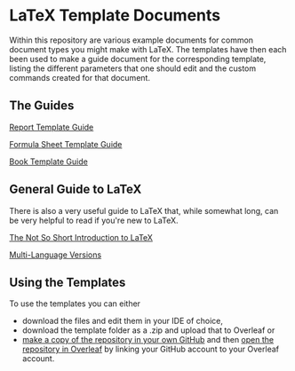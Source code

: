 # LaTeX Template Documents

Within this repository are various example documents for common document types you might make with LaTeX. The templates have then each been used to make a guide document for the corresponding template, listing the different parameters that one should edit and the custom commands created for that document.

## The Guides

[Report Template Guide](./Guides/Report%20Template%20-%20Guide/build_report%20template%20guide/report%20template%20guide.pdf)

[Formula Sheet Template Guide](./Guides/Formula%20Sheet%20Template%20-%20Guide/build_Formula%20Sheet%20Template%20Guide/Formula%20Sheet%20Template%20Guide.pdf)

[Book Template Guide](./Guides/Book%20Template%20-%20Guide/build_Book%20Template%20Guide/Book%20Template%20Guide.pdf)

## General Guide to LaTeX

There is also a very useful guide to LaTeX that, while somewhat long, can be very helpful to read if you're new to LaTeX.

[The Not So Short Introduction to LaTeX](https://mirror.aarnet.edu.au/pub/CTAN/info/lshort/english/lshort.pdf)

[Multi-Language Versions](https://www.ctan.org/tex-archive/info/lshort/)


## Using the Templates

To use the templates you can either 
- download the files and edit them in your IDE of choice,
- download the template folder as a .zip and upload that to Overleaf or
- [make a copy of the repository in your own GitHub](https://docs.github.com/en/repositories/creating-and-managing-repositories/duplicating-a-repository) and then [open the repository in Overleaf](https://www.overleaf.com/learn/how-to/Using_Git_and_GitHub) by linking your GitHub account to your Overleaf account.